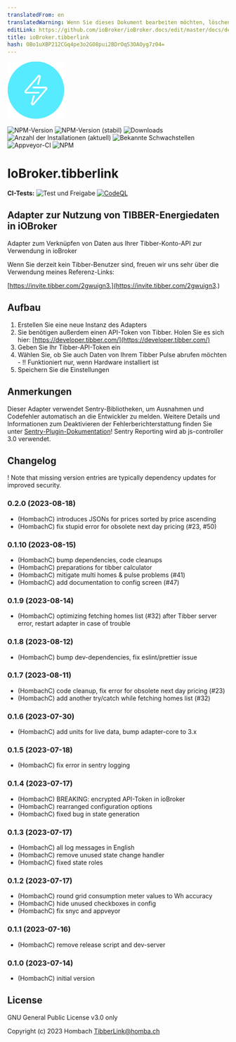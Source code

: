 ```yaml
---
translatedFrom: en
translatedWarning: Wenn Sie dieses Dokument bearbeiten möchten, löschen Sie bitte das Feld "translationsFrom". Andernfalls wird dieses Dokument automatisch erneut übersetzt
editLink: https://github.com/ioBroker/ioBroker.docs/edit/master/docs/de/adapterref/iobroker.tibberlink/README.md
title: ioBroker.tibberlink
hash: OBo1uXBP212CGq4pe3o2GO8pui2BDrOqS3OAOyg7z04=
---
```

![Logo](../../../en/adapterref/iobroker.tibberlink/admin/tibberlink.png)

![NPM-Version](https://img.shields.io/npm/v/iobroker.tibberlink.svg)
![NPM-Version (stabil)](https://iobroker.live/badges/tibberlink-stable.svg)
![Downloads](https://img.shields.io/npm/dm/iobroker.tibberlink.svg)
![Anzahl der Installationen (aktuell)](https://iobroker.live/badges/tibberlink-installed.svg)
![Bekannte Schwachstellen](https://snyk.io/test/github/hombach/ioBroker.tibberlink/badge.svg)
![Appveyor-CI](https://ci.appveyor.com/api/projects/status/github/hombach/ioBroker.tibberlink?branch=master&svg=true)
![NPM](https://nodei.co/npm/iobroker.tibberlink.png?downloads=true)

# IoBroker.tibberlink
**CI-Tests:** ![Test und Freigabe](https://github.com/hombach/ioBroker.tibberlink/workflows/Test%20and%20Release/badge.svg) [![CodeQL](https://github.com/hombach/ioBroker.tibberlink/actions/workflows/codeql-analysis.yml/badge.svg)](https://github.com/hombach/ioBroker.tibberlink/actions/workflows/codeql-analysis.yml)

## Adapter zur Nutzung von TIBBER-Energiedaten in iOBroker
Adapter zum Verknüpfen von Daten aus Ihrer Tibber-Konto-API zur Verwendung in ioBroker

Wenn Sie derzeit kein Tibber-Benutzer sind, freuen wir uns sehr über die Verwendung meines Referenz-Links:

[https://invite.tibber.com/2gwuign3.](https://invite.tibber.com/2gwuign3.)

## Aufbau
1. Erstellen Sie eine neue Instanz des Adapters
2. Sie benötigen außerdem einen API-Token von Tibber. Holen Sie es sich hier: [https://developer.tibber.com/](https://developer.tibber.com/)
3. Geben Sie Ihr Tibber-API-Token ein
4. Wählen Sie, ob Sie auch Daten von Ihrem Tibber Pulse abrufen möchten - !! Funktioniert nur, wenn Hardware installiert ist
5. Speichern Sie die Einstellungen

## Anmerkungen
Dieser Adapter verwendet Sentry-Bibliotheken, um Ausnahmen und Codefehler automatisch an die Entwickler zu melden. Weitere Details und Informationen zum Deaktivieren der Fehlerberichterstattung finden Sie unter [Sentry-Plugin-Dokumentation](https://github.com/ioBroker/plugin-sentry#plugin-sentry)! Sentry Reporting wird ab js-controller 3.0 verwendet.

## Changelog
! Note that missing version entries are typically dependency updates for improved security.

### 0.2.0 (2023-08-18)
* (HombachC) introduces JSONs for prices sorted by price ascending
* (HombachC) fix stupid error for obsolete next day pricing (#23, #50)
### 0.1.10 (2023-08-15)
* (HombachC) bump dependencies, code cleanups
* (HombachC) preparations for tibber calculator
* (HombachC) mitigate multi homes & pulse problems (#41)
* (HombachC) add documentation to config screen (#47)
### 0.1.9 (2023-08-14)
* (HombachC) optimizing fetching homes list (#32) after Tibber server error, restart adapter in case of trouble
### 0.1.8 (2023-08-12)
* (HombachC) bump dev-dependencies, fix eslint/prettier issue
### 0.1.7 (2023-08-11)
* (HombachC) code cleanup, fix error for obsolete next day pricing (#23)
* (HombachC) add another try/catch while fetching homes list (#32)
### 0.1.6 (2023-07-30)
* (HombachC) add units for live data, bump adapter-core to 3.x
### 0.1.5 (2023-07-18)
* (HombachC) fix error in sentry logging
### 0.1.4 (2023-07-17)
* (HombachC) BREAKING: encrypted API-Token in ioBroker
* (HombachC) rearranged configuration options
* (HombachC) fixed bug in state generation
### 0.1.3 (2023-07-17)
* (HombachC) all log messages in English
* (HombachC) remove unused state change handler
* (HombachC) fixed state roles
### 0.1.2 (2023-07-17)
* (HombachC) round grid consumption meter values to Wh accuracy
* (HombachC) hide unused checkboxes in config
* (HombachC) fix snyc and appveyor
### 0.1.1 (2023-07-16)
* (HombachC) remove release script and dev-server
### 0.1.0 (2023-07-14)
* (HombachC) initial version

## License
GNU General Public License v3.0 only

Copyright (c) 2023 Hombach <TibberLink@homba.ch>